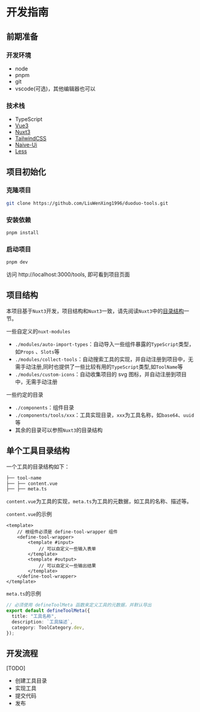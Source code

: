 # 开发指南

## 前期准备

### 开发环境

- node 
- pnpm
- git
- vscode(可选)，其他编辑器也可以

### 技术栈

- TypeScript
- [Vue3](https://cn.vuejs.org/)
- [Nuxt3](https://nuxt.com.cn/)
- [TailwindCSS](https://tailwindcss.com/)
- [Naive-Ui](https://www.naiveui.com/zh-CN/os-theme)
- [Less](https://lesscss.org/)

## 项目初始化

### 克隆项目

```bash
git clone https://github.com/LiuWenXing1996/duoduo-tools.git
```
### 安装依赖
```bash
pnpm install
```
### 启动项目
```bash
pnpm dev
```
访问 http://localhost:3000/tools, 即可看到项目页面

## 项目结构

本项目基于`Nuxt3`开发，项目结构和`Nuxt3`一致，请先阅读`Nuxt3`中的[目录结构](https://nuxt.com.cn/docs/guide)一节。

一些自定义的`nuxt-modules`
- `./modules/auto-import-types`：自动导入一些组件暴露的`TypeScript`类型，如`Props` 、`Slots`等
- `./modules/collect-tools`：自动搜索工具的实现，并自动注册到项目中，无需手动注册,同时也提供了一些比较有用的`TypeScript`类型,如`ToolName`等
- `./modules/custom-icons`：自动收集项目的 svg 图标，并自动注册到项目中，无需手动注册

一些约定的目录
- `./components`：组件目录
- `./components/tools/xxx`：工具实现目录，`xxx`为工具名称，如`base64`、`uuid`等
- 其余的目录可以参照`Nuxt3`的目录结构
  
## 单个工具目录结构

一个工具的目录结构如下：
```bash
├── tool-name
├── ├── content.vue
├── ├── meta.ts
```

`content.vue`为工具的实现，`meta.ts`为工具的元数据，如工具的名称、描述等。

`content.vue`的示例
```vue
<template>
    // 根组件必须是 define-tool-wrapper 组件
    <define-tool-wrapper>
        <template #input>
            // 可以自定义一些输入表单
        </template>
        <template #output>
            // 可以自定义一些输出结果
        </template>
    </define-tool-wrapper>
</template>
```

`meta.ts`的示例

```ts
// 必须使用 defineToolMeta 函数来定义工具的元数据，并默认导出
export default defineToolMeta({
  title: "工具名称",
  description: `工具描述`,
  category: ToolCategory.dev,
});
```

## 开发流程
[TODO]
- 创建工具目录
- 实现工具
- 提交代码
- 发布